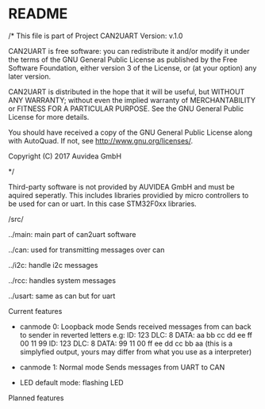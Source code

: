 # README
/*
   This file is part of Project CAN2UART
   Version: v.1.0

   CAN2UART is free software: you can redistribute it and/or modify
   it under the terms of the GNU General Public License as published by
   the Free Software Foundation, either version 3 of the License, or
   (at your option) any later version.

   CAN2UART is distributed in the hope that it will be useful,
   but WITHOUT ANY WARRANTY; without even the implied warranty of
   MERCHANTABILITY or FITNESS FOR A PARTICULAR PURPOSE.  See the
   GNU General Public License for more details.

   You should have received a copy of the GNU General Public License
   along with AutoQuad.  If not, see <http://www.gnu.org/licenses/>.

   Copyright (C) 2017 Auvidea GmbH
   
*/
 
Third-party software is not provided by AUVIDEA GmbH and must be aquired seperatly. 
This includes libraries providied by micro controllers to be used for can or uart.
In this case STM32F0xx libraries.

/src/

../main: main part of can2uart software 

../can: used for transmitting messages over can

../i2c: handle i2c messages 

../rcc: handles system messages

../usart: same as can but for uart



Current features
  - canmode 0:
    Loopback mode 
    Sends received messages from can back to sender in reverted letters
    e.g:
    ID: 123 DLC: 8 DATA: aa bb cc dd ee ff 00 11 99
    ID: 123 DLC: 8 DATA: 99 11 00 ff ee dd cc bb aa
    (this is a simplyfied output, yours may differ from what you use as a interpreter)
    
 - canmode 1:
    Normal mode
    Sends messages from UART to CAN
    
 - LED default mode: flashing LED

Planned features
